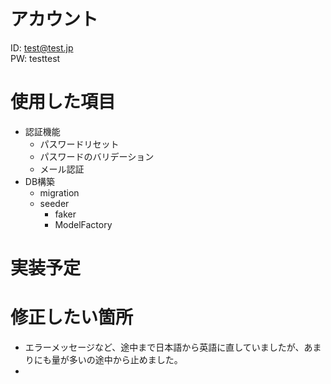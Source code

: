 # アカウント
ID: test@test.jp<br>
PW: testtest

# 使用した項目
- 認証機能
    - パスワードリセット
    - パスワードのバリデーション
    - メール認証
- DB構築
    - migration
    - seeder
        - faker
        - ModelFactory

# 実装予定

# 修正したい箇所
- エラーメッセージなど、途中まで日本語から英語に直していましたが、あまりにも量が多いの途中から止めました。
- 

